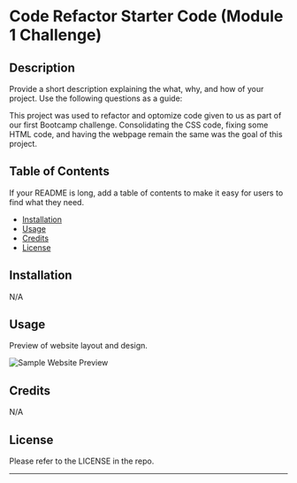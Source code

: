 # Code Refactor Starter Code (Module 1 Challenge)

## Description

Provide a short description explaining the what, why, and how of your project. Use the following questions as a guide:

This project was used to refactor and optomize code given to us as part of our first Bootcamp challenge. Consolidating the CSS code, fixing some HTML code, and having the webpage remain the same was the goal of this project.


## Table of Contents

If your README is long, add a table of contents to make it easy for users to find what they need.

- [Installation](#installation)
- [Usage](#usage)
- [Credits](#credits)
- [License](#license)

## Installation

N/A

## Usage

Preview of website layout and design.

![Sample Website Preview](assets/images/website-demo.png)

## Credits

N/A

## License

Please refer to the LICENSE in the repo.

---